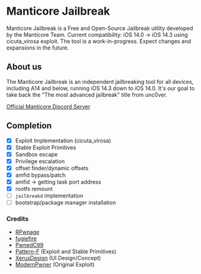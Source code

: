 # Manticore Jailbreak
Manticore Jailbreak is a Free and Open-Source Jailbreak utility developed by the Manticore Team.
Current compatibility: iOS 14.0 -> iOS 14.3 using cicuta_virosa exploit. The tool is a work-in-progress. Expect changes and expansions in the future.

## About us
The Manticore Jailbreak is an independent jailbreaking tool for all devices, including A14 and below, running iOS 14.3 down to iOS 14.0.
It's our goal to take back the "The most advanced jailbreak" title from unc0ver.

[Official Manticore Discord Server](https://discord.com/invite/manticore)

## Completion 
- [x] Exploit Implementation (cicuta_virosa)
- [x] Stable Exploit Primitives
- [x] Sandbox escape
- [x] Privilege escalation
- [x] offset finder/dynamic offsets
- [x] amfid bypass/patch
- [x] amfid -> getting task port address 
- [x] rootfs remount
- [ ] `jailbreakd` implementation
- [ ] bootstrap/package manager installation

### Credits
* [RPwnage](https://twitter.com/rpwnage)
* [fugiefire](https://twitter.com/fugiefire)
* [PwnedC99](https://twitter.com/pwnedc99)
* [Pattern-F](https://twitter.com/pattern_f_) (Exploit and Stable Primitives)
* [XerusDesign](https://twitter.com/xerusdesign) (UI Design/Concept)
* [ModernPwner](https://twitter.com/ModernPwner) (Original Exploit)
